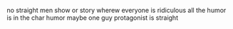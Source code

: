 
no straight men
show or story wherew everyone is ridiculous 
all the humor is in the char humor 
maybe one guy protagonist is straight 